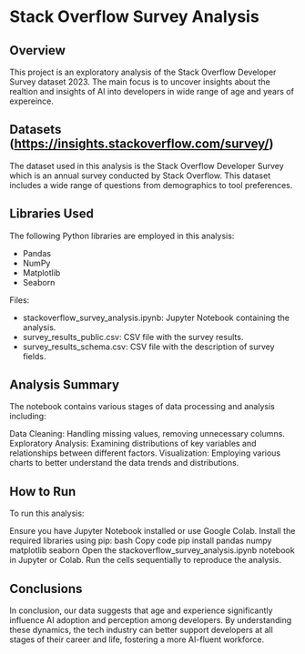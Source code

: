 # Stack Overflow Survey Analysis

## Overview
This project is an exploratory analysis of the Stack Overflow Developer Survey dataset 2023. The main focus is to uncover insights about the realtion and insights of AI into developers in wide range of age and years of expereince.

## Datasets (https://insights.stackoverflow.com/survey/)
The dataset used in this analysis is the Stack Overflow Developer Survey which is an annual survey conducted by Stack Overflow. This dataset includes a wide range of questions from demographics to tool preferences. 


## Libraries Used
The following Python libraries are employed in this analysis:

* Pandas
* NumPy
* Matplotlib
* Seaborn

Files:
* stackoverflow_survey_analysis.ipynb: Jupyter Notebook containing the analysis.
* survey_results_public.csv: CSV file with the survey results.
* survey_results_schema.csv: CSV file with the description of survey fields.

## Analysis Summary
The notebook contains various stages of data processing and analysis including:

Data Cleaning: Handling missing values, removing unnecessary columns.
Exploratory Analysis: Examining distributions of key variables and relationships between different factors.
Visualization: Employing various charts to better understand the data trends and distributions.

## How to Run
To run this analysis:

Ensure you have Jupyter Notebook installed or use Google Colab.
Install the required libraries using pip:
bash
Copy code
pip install pandas numpy matplotlib seaborn
Open the stackoverflow_survey_analysis.ipynb notebook in Jupyter or Colab.
Run the cells sequentially to reproduce the analysis.

## Conclusions
In conclusion, our data suggests that age and experience significantly influence AI adoption and perception among developers. By understanding these dynamics, the tech industry can better support developers at all stages of their career and life, fostering a more AI-fluent workforce.